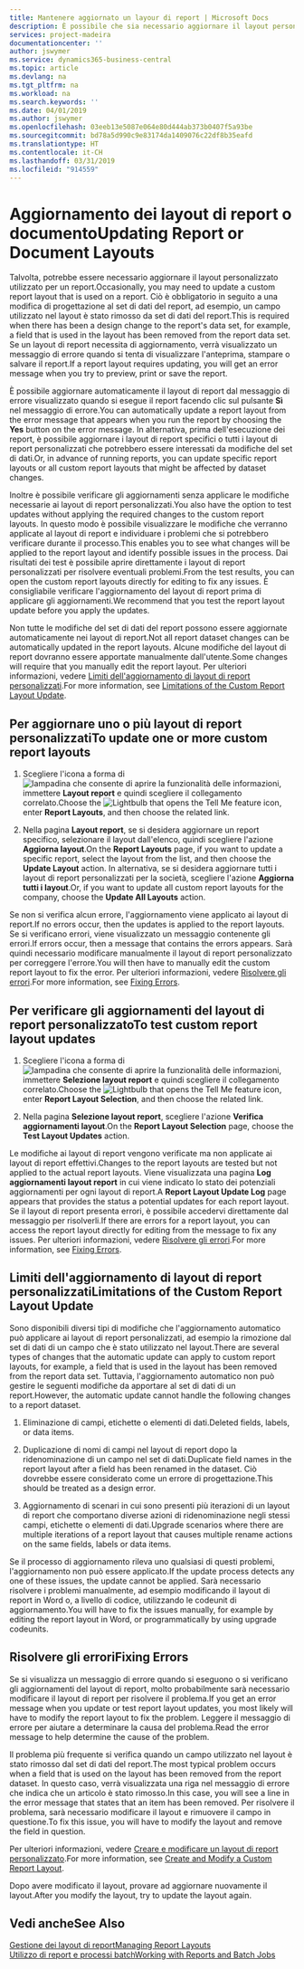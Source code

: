 ```yaml
---
title: Mantenere aggiornato un layour di report | Microsoft Docs
description: È possibile che sia necessario aggiornare il layout personalizzato utilizzato per un report. Ciò è obbligatorio in seguito a una modifica di progettazione al set di dati del report, ad esempio, un campo utilizzato nel layout è stato rimosso da set di dati del report.
services: project-madeira
documentationcenter: ''
author: jswymer
ms.service: dynamics365-business-central
ms.topic: article
ms.devlang: na
ms.tgt_pltfrm: na
ms.workload: na
ms.search.keywords: ''
ms.date: 04/01/2019
ms.author: jswymer
ms.openlocfilehash: 03eeb13e5087e064e80d444ab373b0407f5a93be
ms.sourcegitcommit: bd78a5d990c9e83174da1409076c22df8b35eafd
ms.translationtype: HT
ms.contentlocale: it-CH
ms.lasthandoff: 03/31/2019
ms.locfileid: "914559"
---
```

# <a name="updating-report-or-document-layouts"></a><span data-ttu-id="64a12-104">Aggiornamento dei layout di report o documento</span><span class="sxs-lookup"><span data-stu-id="64a12-104">Updating Report or Document Layouts</span></span>
<span data-ttu-id="64a12-105">Talvolta, potrebbe essere necessario aggiornare il layout personalizzato utilizzato per un report.</span><span class="sxs-lookup"><span data-stu-id="64a12-105">Occasionally, you may need to update a custom report layout that is used on a report.</span></span> <span data-ttu-id="64a12-106">Ciò è obbligatorio in seguito a una modifica di progettazione al set di dati del report, ad esempio, un campo utilizzato nel layout è stato rimosso da set di dati del report.</span><span class="sxs-lookup"><span data-stu-id="64a12-106">This is required when there has been a design change to the report's data set, for example, a field that is used in the layout has been removed from the report data set.</span></span> <span data-ttu-id="64a12-107">Se un layout di report necessita di aggiornamento, verrà visualizzato un messaggio di errore quando si tenta di visualizzare l'anteprima, stampare o salvare il report.</span><span class="sxs-lookup"><span data-stu-id="64a12-107">If a report layout requires updating, you will get an error message when you try to preview, print or save the report.</span></span>  

<span data-ttu-id="64a12-108">È possibile aggiornare automaticamente il layout di report dal messaggio di errore visualizzato quando si esegue il report facendo clic sul pulsante **Sì** nel messaggio di errore.</span><span class="sxs-lookup"><span data-stu-id="64a12-108">You can automatically update a report layout from the error message that appears when you run the report by choosing the **Yes** button on the error message.</span></span> <span data-ttu-id="64a12-109">In alternativa, prima dell'esecuzione dei report, è possibile aggiornare i layout di report specifici o tutti i layout di report personalizzati che potrebbero essere interessati da modifiche del set di dati.</span><span class="sxs-lookup"><span data-stu-id="64a12-109">Or, in advance of running reports, you can update specific report layouts or all custom report layouts that might be affected by dataset changes.</span></span>  

<span data-ttu-id="64a12-110">Inoltre è possibile verificare gli aggiornamenti senza applicare le modifiche necessarie ai layout di report personalizzati.</span><span class="sxs-lookup"><span data-stu-id="64a12-110">You also have the option to test updates without applying the required changes to the custom report layouts.</span></span> <span data-ttu-id="64a12-111">In questo modo è possibile visualizzare le modifiche che verranno applicate al layout di report e individuare i problemi che si potrebbero verificare durante il processo.</span><span class="sxs-lookup"><span data-stu-id="64a12-111">This enables you to see what changes will be applied to the report layout and identify possible issues in the process.</span></span> <span data-ttu-id="64a12-112">Dai risultati dei test è possibile aprire direttamente i layout di report personalizzati per risolvere eventuali problemi.</span><span class="sxs-lookup"><span data-stu-id="64a12-112">From the test results, you can open the custom report layouts directly for editing to fix any issues.</span></span> <span data-ttu-id="64a12-113">È consigliabile verificare l'aggiornamento del layout di report prima di applicare gli aggiornamenti.</span><span class="sxs-lookup"><span data-stu-id="64a12-113">We recommend that you test the report layout update before you apply the updates.</span></span>  

<span data-ttu-id="64a12-114">Non tutte le modifiche del set di dati del report possono essere aggiornate automaticamente nei layout di report.</span><span class="sxs-lookup"><span data-stu-id="64a12-114">Not all report dataset changes can be automatically updated in the report layouts.</span></span> <span data-ttu-id="64a12-115">Alcune modifiche del layout di report dovranno essere apportate manualmente dall'utente.</span><span class="sxs-lookup"><span data-stu-id="64a12-115">Some changes will require that you manually edit the report layout.</span></span> <span data-ttu-id="64a12-116">Per ulteriori informazioni, vedere [Limiti dell'aggiornamento di layout di report personalizzati](ui-update-report-layouts.md#UpdateLimitations).</span><span class="sxs-lookup"><span data-stu-id="64a12-116">For more information, see [Limitations of the Custom Report Layout Update](ui-update-report-layouts.md#UpdateLimitations).</span></span>  

## <a name="to-update-one-or-more-custom-report-layouts"></a><span data-ttu-id="64a12-117">Per aggiornare uno o più layout di report personalizzati</span><span class="sxs-lookup"><span data-stu-id="64a12-117">To update one or more custom report layouts</span></span>  

1.  <span data-ttu-id="64a12-118">Scegliere l'icona a forma di ![lampadina che consente di aprire la funzionalità delle informazioni](media/ui-search/search_small.png "Informazioni sull'operazione che si desidera eseguire"), immettere **Layout report** e quindi scegliere il collegamento correlato.</span><span class="sxs-lookup"><span data-stu-id="64a12-118">Choose the ![Lightbulb that opens the Tell Me feature](media/ui-search/search_small.png "Tell me what you want to do") icon, enter **Report Layouts**, and then choose the related link.</span></span>  

2.  <span data-ttu-id="64a12-119">Nella pagina **Layout report**, se si desidera aggiornare un report specifico, selezionare il layout dall'elenco, quindi scegliere l'azione **Aggiorna layout**.</span><span class="sxs-lookup"><span data-stu-id="64a12-119">On the **Report Layouts** page, if you want to update a specific report, select the layout from the list, and then choose the **Update Layout** action.</span></span> <span data-ttu-id="64a12-120">In alternativa, se si desidera aggiornare tutti i layout di report personalizzati per la società, scegliere l'azione **Aggiorna tutti i layout**.</span><span class="sxs-lookup"><span data-stu-id="64a12-120">Or, if you want to update all custom report layouts for the company, choose the **Update All Layouts** action.</span></span>  

<span data-ttu-id="64a12-121">Se non si verifica alcun errore, l'aggiornamento viene applicato ai layout di report.</span><span class="sxs-lookup"><span data-stu-id="64a12-121">If no errors occur, then the updates is applied to the report layouts.</span></span> <span data-ttu-id="64a12-122">Se si verificano errori, viene visualizzato un messaggio contenente gli errori.</span><span class="sxs-lookup"><span data-stu-id="64a12-122">If errors occur, then a message that contains the errors appears.</span></span> <span data-ttu-id="64a12-123">Sarà quindi necessario modificare manualmente il layout di report personalizzato per correggere l'errore.</span><span class="sxs-lookup"><span data-stu-id="64a12-123">You will then have to manually edit the custom report layout to fix the error.</span></span> <span data-ttu-id="64a12-124">Per ulteriori informazioni, vedere [Risolvere gli errori](ui-update-report-layouts.md#FixErrors).</span><span class="sxs-lookup"><span data-stu-id="64a12-124">For more information, see [Fixing Errors](ui-update-report-layouts.md#FixErrors).</span></span>  

## <a name="to-test-custom-report-layout-updates"></a><span data-ttu-id="64a12-125">Per verificare gli aggiornamenti del layout di report personalizzato</span><span class="sxs-lookup"><span data-stu-id="64a12-125">To test custom report layout updates</span></span>  

1.  <span data-ttu-id="64a12-126">Scegliere l'icona a forma di ![lampadina che consente di aprire la funzionalità delle informazioni](media/ui-search/search_small.png "Informazioni sull'operazione che si desidera eseguire"), immettere **Selezione layout report** e quindi scegliere il collegamento correlato.</span><span class="sxs-lookup"><span data-stu-id="64a12-126">Choose the ![Lightbulb that opens the Tell Me feature](media/ui-search/search_small.png "Tell me what you want to do") icon, enter **Report Layout Selection**, and then choose the related link.</span></span>  

2.  <span data-ttu-id="64a12-127">Nella pagina **Selezione layout report**, scegliere l'azione **Verifica aggiornamenti layout**.</span><span class="sxs-lookup"><span data-stu-id="64a12-127">On the **Report Layout Selection** page, choose the **Test Layout Updates** action.</span></span>  

 <span data-ttu-id="64a12-128">Le modifiche ai layout di report vengono verificate ma non applicate ai layout di report effettivi.</span><span class="sxs-lookup"><span data-stu-id="64a12-128">Changes to the report layouts are tested but not applied to the actual report layouts.</span></span> <span data-ttu-id="64a12-129">Viene visualizzata una pagina **Log aggiornamenti layout report** in cui viene indicato lo stato dei potenziali aggiornamenti per ogni layout di report.</span><span class="sxs-lookup"><span data-stu-id="64a12-129">A **Report Layout Update Log** page appears that provides the status a potential updates for each report layout.</span></span> <span data-ttu-id="64a12-130">Se il layout di report presenta errori, è possibile accedervi direttamente dal messaggio per risolverli.</span><span class="sxs-lookup"><span data-stu-id="64a12-130">If there are errors for a report layout, you can access the report layout directly for editing from the message to fix any issues.</span></span> <span data-ttu-id="64a12-131">Per ulteriori informazioni, vedere [Risolvere gli errori](ui-update-report-layouts.md#FixErrors).</span><span class="sxs-lookup"><span data-stu-id="64a12-131">For more information, see [Fixing Errors](ui-update-report-layouts.md#FixErrors).</span></span>  

##  <a name="UpdateLimitations"></a> <span data-ttu-id="64a12-132">Limiti dell'aggiornamento di layout di report personalizzati</span><span class="sxs-lookup"><span data-stu-id="64a12-132">Limitations of the Custom Report Layout Update</span></span>  
 <span data-ttu-id="64a12-133">Sono disponibili diversi tipi di modifiche che l'aggiornamento automatico può applicare ai layout di report personalizzati, ad esempio la rimozione dal set di dati di un campo che è stato utilizzato nel layout.</span><span class="sxs-lookup"><span data-stu-id="64a12-133">There are several types of changes that the automatic update can apply to custom report layouts, for example, a field that is used in the layout has been removed from the report data set.</span></span> <span data-ttu-id="64a12-134">Tuttavia, l'aggiornamento automatico non può gestire le seguenti modifiche da apportare al set di dati di un report.</span><span class="sxs-lookup"><span data-stu-id="64a12-134">However, the automatic update cannot handle the following changes to a report dataset.</span></span>  

1.  <span data-ttu-id="64a12-135">Eliminazione di campi, etichette o elementi di dati.</span><span class="sxs-lookup"><span data-stu-id="64a12-135">Deleted fields, labels, or data items.</span></span>  

2.  <span data-ttu-id="64a12-136">Duplicazione di nomi di campi nel layout di report dopo la ridenominazione di un campo nel set di dati.</span><span class="sxs-lookup"><span data-stu-id="64a12-136">Duplicate field names in the report layout after a field has been renamed in the dataset.</span></span> <span data-ttu-id="64a12-137">Ciò dovrebbe essere considerato come un errore di progettazione.</span><span class="sxs-lookup"><span data-stu-id="64a12-137">This should be treated as a design error.</span></span>  

3.  <span data-ttu-id="64a12-138">Aggiornamento di scenari in cui sono presenti più iterazioni di un layout di report che comportano diverse azioni di ridenominazione negli stessi campi, etichette o elementi di dati.</span><span class="sxs-lookup"><span data-stu-id="64a12-138">Upgrade scenarios where there are multiple iterations of a report layout that causes multiple rename actions on the same fields, labels or data items.</span></span>  

 <span data-ttu-id="64a12-139">Se il processo di aggiornamento rileva uno qualsiasi di questi problemi, l'aggiornamento non può essere applicato.</span><span class="sxs-lookup"><span data-stu-id="64a12-139">If the update process detects any one of these issues, the update cannot be applied.</span></span> <span data-ttu-id="64a12-140">Sarà necessario risolvere i problemi manualmente, ad esempio modificando il layout di report in Word o, a livello di codice, utilizzando le codeunit di aggiornamento.</span><span class="sxs-lookup"><span data-stu-id="64a12-140">You will have to fix the issues manually, for example by editing the report layout in Word, or programmatically by using upgrade codeunits.</span></span>  

##  <a name="FixErrors"></a> <span data-ttu-id="64a12-141">Risolvere gli errori</span><span class="sxs-lookup"><span data-stu-id="64a12-141">Fixing Errors</span></span>  
 <span data-ttu-id="64a12-142">Se si visualizza un messaggio di errore quando si eseguono o si verificano gli aggiornamenti del layout di report, molto probabilmente sarà necessario modificare il layout di report per risolvere il problema.</span><span class="sxs-lookup"><span data-stu-id="64a12-142">If you get an error message when you update or test report layout updates, you most likely will have to modify the report layout to fix the problem.</span></span> <span data-ttu-id="64a12-143">Leggere il messaggio di errore per aiutare a determinare la causa del problema.</span><span class="sxs-lookup"><span data-stu-id="64a12-143">Read the error message to help determine the cause of the problem.</span></span>  

 <span data-ttu-id="64a12-144">Il problema più frequente si verifica quando un campo utilizzato nel layout è stato rimosso dal set di dati del report.</span><span class="sxs-lookup"><span data-stu-id="64a12-144">The most typical problem occurs when a field that is used on the layout has been removed from the report dataset.</span></span> <span data-ttu-id="64a12-145">In questo caso, verrà visualizzata una riga nel messaggio di errore che indica che un articolo è stato rimosso.</span><span class="sxs-lookup"><span data-stu-id="64a12-145">In this case, you will see a line in the error message that states that an item has been removed.</span></span> <span data-ttu-id="64a12-146">Per risolvere il problema, sarà necessario modificare il layout e rimuovere il campo in questione.</span><span class="sxs-lookup"><span data-stu-id="64a12-146">To fix this issue, you will have to modify the layout and remove the field in question.</span></span>  

 <span data-ttu-id="64a12-147">Per ulteriori informazioni, vedere [Creare e modificare un layout di report personalizzato](ui-how-create-custom-report-layout.md#ModifyCustomLayout).</span><span class="sxs-lookup"><span data-stu-id="64a12-147">For more information, see [Create and Modify a Custom Report Layout](ui-how-create-custom-report-layout.md#ModifyCustomLayout).</span></span>  

 <span data-ttu-id="64a12-148">Dopo avere modificato il layout, provare ad aggiornare nuovamente il layout.</span><span class="sxs-lookup"><span data-stu-id="64a12-148">After you modify the layout, try to update the layout again.</span></span>  

## <a name="see-also"></a><span data-ttu-id="64a12-149">Vedi anche</span><span class="sxs-lookup"><span data-stu-id="64a12-149">See Also</span></span>  
 [<span data-ttu-id="64a12-150">Gestione dei layout di report</span><span class="sxs-lookup"><span data-stu-id="64a12-150">Managing Report Layouts</span></span>](ui-manage-report-layouts.md)  
 [<span data-ttu-id="64a12-151">Utilizzo di report e processi batch</span><span class="sxs-lookup"><span data-stu-id="64a12-151">Working with Reports and Batch Jobs</span></span>](ui-work-report.md)  
